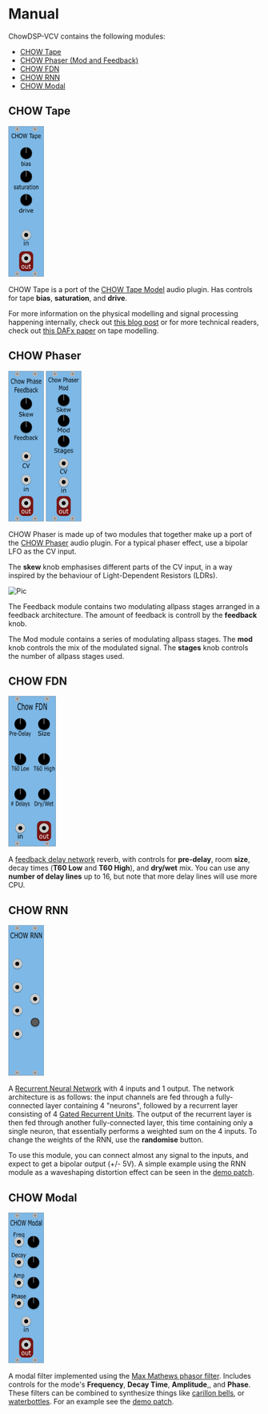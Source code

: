# Manual

ChowDSP-VCV contains the following modules:
  - [CHOW Tape](#chow-tape)
  - [CHOW Phaser (Mod and Feedback)](#chow-phaser)
  - [CHOW FDN](#chow-fdn)
  - [CHOW RNN](#chow-rnn)
  - [CHOW Modal](#chow-modal)

## CHOW Tape
<img src="./ChowTape.png" alt="Pic" height="300">

CHOW Tape is a port of the [CHOW Tape Model](https://github.com/jatinchowdhury18/AnalogTapeModel) audio plugin. Has controls for tape **bias**, **saturation**, and **drive**.

For more information on the physical modelling and signal processing happening internally, check out [this blog post](https://medium.com/@jatinchowdhury18/complex-nonlinearities-episode-3-hysteresis-fdeb2cd3e3f6) or for more technical readers, check out [this DAFx paper](http://dafx2019.bcu.ac.uk/papers/DAFx2019_paper_3.pdf) on tape modelling.

## CHOW Phaser
<img src="./ChowPhaserFeedback.png" alt="Pic" height="300"> <img src="./ChowPhaserMod.png" alt="Pic" height="300">

CHOW Phaser is made up of two modules that together make up a port of the [CHOW Phaser](https://github.com/jatinchowdhury18/ChowPhaser) audio plugin. For a typical phaser effect, use a bipolar LFO as the CV input.

The **skew** knob emphasises different parts of the CV input, in a way inspired by the behaviour of Light-Dependent Resistors (LDRs).

<img src="https://miro.medium.com/max/800/1*Et0lRw3uBadjunDu1RPTrA.png" alt="Pic" height="300">

The Feedback module contains two modulating allpass stages arranged in a feedback architecture. The amount of feedback is controll by the **feedback** knob.

The Mod module contains a series of modulating allpass stages. The **mod** knob controls the mix of the modulated signal. The **stages** knob controls the number of allpass stages used.

## CHOW FDN
<img src="./ChowFDN.png" alt="Pic" height="300">

A [feedback delay network](https://ccrma.stanford.edu/~jos/cfdn/Feedback_Delay_Networks.html) reverb, with controls for **pre-delay**, room **size**, decay times (**T60 Low** and **T60 High**), and **dry/wet** mix. You can use any **number of delay lines** up to 16, but note that more delay lines will use more CPU.

## CHOW RNN
<img src="./ChowRNN.png" alt="Pic" height="300">

A [Recurrent Neural Network](https://en.wikipedia.org/wiki/Recurrent_neural_network) with 4 inputs and 1 output. The network architecture is as follows: the input channels are fed through a fully-connected layer containing 4 "neurons", followed by a recurrent layer consisting of 4 [Gated Recurrent Units](https://en.wikipedia.org/wiki/Gated_recurrent_unit). The output of the recurrent layer is then fed through another fully-connected layer, this time containing only a single neuron, that essentially performs a weighted sum on the 4 inputs. To change the weights of the RNN, use the **randomise** button.

To use this module, you can connect almost any signal to the inputs, and expect to get a bipolar output (+/- 5V). A simple example using the RNN module as a waveshaping distortion effect can be seen in the [demo patch](../examples/rnn.vcv).

## CHOW Modal
<img src="./ChowModal.png" alt="Pic" height="300">

A modal filter implemented using the [Max Mathews phasor filter](https://ccrma.stanford.edu/~jos/smac03maxjos/). Includes controls for the mode's
**Frequency**, **Decay Time**, **Amplitude**,, and **Phase**. These filters can be combined to synthesize things like [carillon bells](https://www.dafx.de/paper-archive/2019/DAFx2019_paper_34.pdf), or [waterbottles](https://github.com/jatinchowdhury18/modal-waterbottles). For an example see the [demo patch](../examples/modal.vcv).
